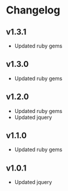 # Changelog

## v1.3.1

- Updated ruby gems

## v1.3.0

- Updated ruby gems

## v1.2.0

- Updated ruby gems
- Updated jquery

## v1.1.0

- Updated ruby gems

## v1.0.1

- Updated jquery
